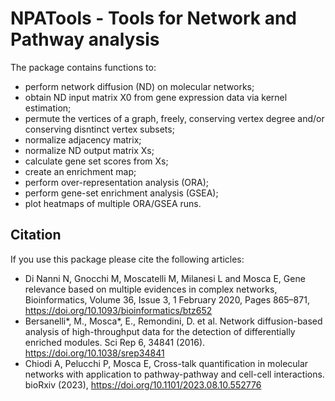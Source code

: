# NPATools - Tools for Network and Pathway analysis

The package contains functions to:
 - perform network diffusion (ND) on molecular networks;
 - obtain ND input matrix X0 from gene expression data via kernel estimation;
 - permute the vertices of a graph, freely, conserving vertex degree and/or conserving disntinct vertex subsets;
 - normalize adjacency matrix;
 - normalize ND output matrix Xs;
 - calculate gene set scores from Xs;
 - create an enrichment map;
 - perform over-representation analysis (ORA);
 - perform gene-set enrichment analysis (GSEA);
 - plot heatmaps of multiple ORA/GSEA runs.
 
 ## Citation
 
 If you use this package please cite the following articles:
 - Di Nanni N, Gnocchi M, Moscatelli M, Milanesi L and Mosca E, Gene relevance based on multiple evidences in complex networks, Bioinformatics, Volume 36, Issue 3, 1 February 2020, Pages 865–871, https://doi.org/10.1093/bioinformatics/btz652
 - Bersanelli\*, M., Mosca\*, E., Remondini, D. et al. Network diffusion-based analysis of high-throughput data for the detection of differentially enriched modules. Sci Rep 6, 34841 (2016). https://doi.org/10.1038/srep34841
 - Chiodi A, Pelucchi P, Mosca E, Cross-talk quantification in molecular networks with application to pathway-pathway and cell-cell interactions. bioRxiv (2023), https://doi.org/10.1101/2023.08.10.552776 
 
 

